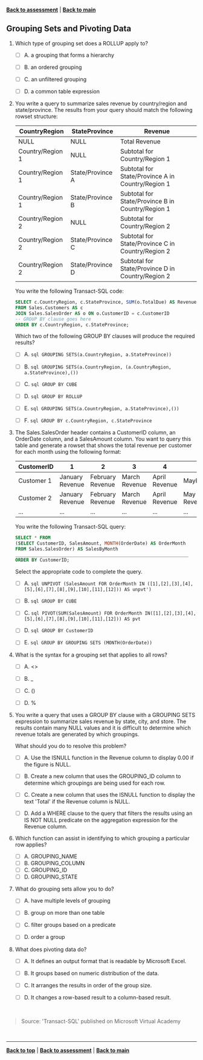 
<a id="top" />

<br/>


[**Back to assessment**](./assessment.md) |   [**Back to main**](../README.md) 

## Grouping Sets and Pivoting Data


1. Which type of grouping set does a ROLLUP apply to?

    - [ ] A. 	a grouping that forms a hierarchy
    - [ ] B. 	an ordered grouping
    - [ ] C. 	an unfiltered grouping
    - [ ] D. 	a common table expression
	
	
 	

2. You write a query to summarize sales revenue by country/region and state/province. The results from your query should match the following rowset structure:

    | CountryRegion  		|	StateProvince    	|	Revenue |
    |  --- | --- | --- |
    |NULL				|	NULL				|	Total Revenue |
    | Country/Region 1	|	NULL				|	Subtotal for Country/Region 1 |
    | Country/Region 1	|	State/Province A	|	Subtotal for State/Province A in Country/Region 1  |
    | Country/Region 1	|	State/Province B	|	Subtotal for State/Province B in Country/Region 1 |
    | Country/Region 2	|	NULL				|	Subtotal for Country/Region 2 |
    | Country/Region 2	|	State/Province C	|	Subtotal for State/Province C in Country/Region 2 |
    | Country/Region 2	|	State/Province D	|	Subtotal for State/Province D in Country/Region 2 |

    You write the following Transact-SQL code:

    ```sql
    SELECT c.CountryRegion, c.StateProvince, SUM(o.TotalDue) AS Revenue
    FROM Sales.Customers AS c
    JOIN Sales.SalesOrder AS o ON o.CustomerID = c.CustomerID
    -- GROUP BY clause goes here
    ORDER BY c.CountryRegion, c.StateProvince;

    ```

    Which two of the following GROUP BY clauses will produce the required results?

    - [ ] A. 	```sql GROUPING SETS(a.CountryRegion, a.StateProvince)) ```
    - [ ] B. 	```sql GROUPING SETS(a.CountryRegion, (a.CountryRegion, a.StateProvince),()) ```
    - [ ] C. 	```sql GROUP BY CUBE ```
    - [ ] D. 	```sql GROUP BY ROLLUP ```
    - [ ] E. 	```sql GROUPING SETS(a.CountryRegion, a.StateProvince),()) ```
    - [ ] F. 	```sql GROUP BY c.CountryRegion, c.StateProvince ```

	
3. The Sales.SalesOrder header contains a CustomerID column, an OrderDate column, and a SalesAmount column. You want to query this table and generate a rowset that shows the total revenue per customer for each month using the following format:

    | CustomerID	|	1		|	2		|	3		|	4		|	5		|	6		|	…  | 12 | 
    |  ----         | ---        | ---      | ----      | ----      | ----      | ----      | ---- | ----     | 
    | Customer 1	| January Revenue | February Revenue	| March Revenue	| April	Revenue	| MayRevenue | June	Revenue	| …  | December Revenue |
    | Customer 2	| January Revenue	| February Revenue	| March Revenue	| April	Revenue	| May Revenue  | JuneRevenue	| …  | December Revenue |		
    |	...		    | 	...		        |	...		        |	...		    |	...		   |	...		    |	...		    |	... |	... | 

    You write the following Transact-SQL query:

    ```sql
    SELECT * FROM
    (SELECT CustomerID, SalesAmount, MONTH(OrderDate) AS OrderMonth
    FROM Sales.SalesOrder) AS SalesByMonth
    ________________________________________________________________
    ORDER BY CustomerID;
    ```
 
    Select the appropriate code to complete the query.

    - [ ] A. 	```sql UNPIVOT (SalesAmount FOR OrderMonth IN ([1],[2],[3],[4],[5],[6],[7],[8],[9],[10],[11],[12])) AS unpvt') ```
    - [ ] B. 	```sql GROUP BY CUBE ```
    - [ ] C. 	```sql PIVOT(SUM(SalesAmount) FOR OrderMonth IN([1],[2],[3],[4],[5],[6],[7],[8],[9],[10],[11],[12])) AS pvt ```
    - [ ] D. 	```sql GROUP BY CustomerID ```
    - [ ] E. 	```sql GROUP BY GROUPING SETS (MONTH(OrderDate)) ```

	
	
	
4. What is the syntax for a grouping set that applies to all rows?

    - [ ] A. 	<>
    - [ ] B. 	_
    - [ ] C. 	()
    - [ ] D. 	%


5. You write a query that uses a GROUP BY clause with a GROUPING SETS expression to summarize sales revenue by state, city, and store. The results contain many NULL values and it is difficult to determine which revenue totals are generated by which groupings.

    What should you do to resolve this problem?
    - [ ] A. 	Use the ISNULL function in the Revenue column to display 0.00 if the figure is NULL.
    - [ ] B. 	Create a new column that uses the GROUPING_ID column to determine which groupings are being used for each row.
    - [ ] C. 	Create a new column that uses the ISNULL function to display the text 'Total' if the Revenue column is NULL.
    - [ ] D. 	Add a WHERE clause to the query that filters the results using an IS NOT NULL predicate on the aggregation expression for the Revenue column.
        

6. Which function can assist in identifying to which grouping a particular row applies?

    - [ ] A. 	GROUPING_NAME
    - [ ] B. 	GROUPING_COLUMN
    - [ ] C. 	GROUPING_ID
    - [ ] D. 	GROUPING_STATE
	
7. What do grouping sets allow you to do?

    - [ ] A. 	have multiple levels of grouping
    - [ ] B. 	group on more than one table
    - [ ] C. 	filter groups based on a predicate
    - [ ] D. 	order a group
	

8. What does pivoting data do?

    - [ ] A. 	It defines an output format that is readable by Microsoft Excel.
    - [ ] B. 	It groups based on numeric distribution of the data.
    - [ ] C. 	It arranges the results in order of the group size.
    - [ ] D. 	It changes a row-based result to a column-based result.



<br/>

> Source: 'Transact-SQL' published on Microsoft Virtual Academy

<br/>

------

[**Back to top**](#top) | [**Back to assessment**](./assessment.md) | [**Back to main**](../README.md) 
